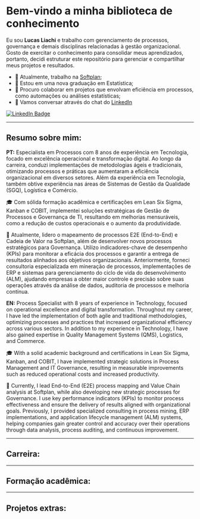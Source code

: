 # Bem-vindo a minha biblioteca de conhecimento

Eu sou **Lucas Liachi** e trabalho com gerenciamento de processos, governança e demais disciplinas relacionadas à gestão organizacional. Gosto de exercitar o conhecimento para consolidar meus aprendizados, portanto, decidi estruturar este repositório para gerenciar e compartilhar meus projetos e resultados.

- 🔭 Atualmente, trabalho na [Softplan](https://www.softplan.com.br/);
- 🌱 Estou em uma nova graduação em Estatística;
- 👯 Procuro colaborar em projetos que envolvam eficiência em processos, como automações ou análises estatísticas;
- 📨 Vamos conversar através do chat do [LinkedIn](https://linkedin.com/in/lucasliachi)

[![LinkedIn Badge](https://img.shields.io/badge/-Lucas%20Liachi%20-blue?style=plastic&labelColor=blue&logo=LinkedIn&link=https://linkedin.com/in/lucasliachi)](https://linkedin.com/in/lucasliachi)

---
## Resumo sobre mim:
**PT:** 
Especialista em Processos com 8 anos de experiência em Tecnologia, focado em excelência operacional e transformação digital. Ao longo da carreira, conduzi implementações de metodologias ágeis e tradicionais, otimizando processos e práticas que aumentaram a eficiência organizacional em diversos setores. Além da experiência em Tecnologia, também obtive experiência nas áreas de Sistemas de Gestão da Qualidade (SGQ), Logística e Comércio.

🎓 Com sólida formação acadêmica e certificações em Lean Six Sigma, Kanban e COBIT, implementei soluções estratégicas de Gestão de Processos e Governança de TI, resultando em melhorias mensuráveis, como a redução de custos operacionais e o aumento da produtividade.

💼 Atualmente, lidero o mapeamento de processos E2E (End-to-End) e Cadeia de Valor na Softplan, além de desenvolver novos processos estratégicos para Governança. Utilizo indicadores-chave de desempenho (KPIs) para monitorar a eficácia dos processos e garantir a entrega de resultados alinhados aos objetivos organizacionais. Anteriormente, forneci consultoria especializada em mineração de processos, implementações de ERP e sistemas para gerenciamento do ciclo de vida do desenvolvimento (ALM), ajudando empresas a obter maior controle e precisão sobre suas operações através da análise de dados, auditoria de processos e melhoria contínua.

**EN:**
Process Specialist with 8 years of experience in Technology, focused on operational excellence and digital transformation. Throughout my career, I have led the implementation of both agile and traditional methodologies, optimizing processes and practices that increased organizational efficiency across various sectors. In addition to my experience in Technology, I have also gained expertise in Quality Management Systems (QMS), Logistics, and Commerce.

🎓 With a solid academic background and certifications in Lean Six Sigma, Kanban, and COBIT, I have implemented strategic solutions in Process Management and IT Governance, resulting in measurable improvements such as reduced operational costs and increased productivity.

💼 Currently, I lead End-to-End (E2E) process mapping and Value Chain analysis at Softplan, while also developing new strategic processes for Governance. I use key performance indicators (KPIs) to monitor process effectiveness and ensure the delivery of results aligned with organizational goals. Previously, I provided specialized consulting in process mining, ERP implementations, and application lifecycle management (ALM) systems, helping companies gain greater control and accuracy over their operations through data analysis, process auditing, and continuous improvement.

---
## Carreira:

---
## Formação acadêmica:


---
## Projetos extras:
